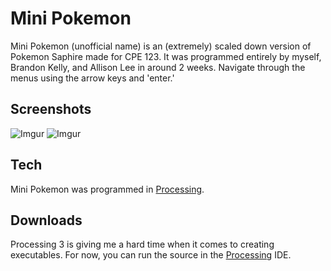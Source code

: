 # Mini Pokemon

Mini Pokemon (unofficial name) is an (extremely) scaled down version of Pokemon Saphire made for CPE 123. It was programmed entirely by myself, Brandon Kelly, and Allison Lee in around 2 weeks. Navigate through the menus using the arrow keys and 'enter.'

## Screenshots
![Imgur](http://i.imgur.com/ga6ZZnM.png)
![Imgur](http://i.imgur.com/jkqfOwV.gif)

## Tech
Mini Pokemon was programmed in [Processing](Processing.org).

## Downloads
Processing 3 is giving me a hard time when it comes to creating executables. For now, you can run the source in the [Processing](Processing.org) IDE.